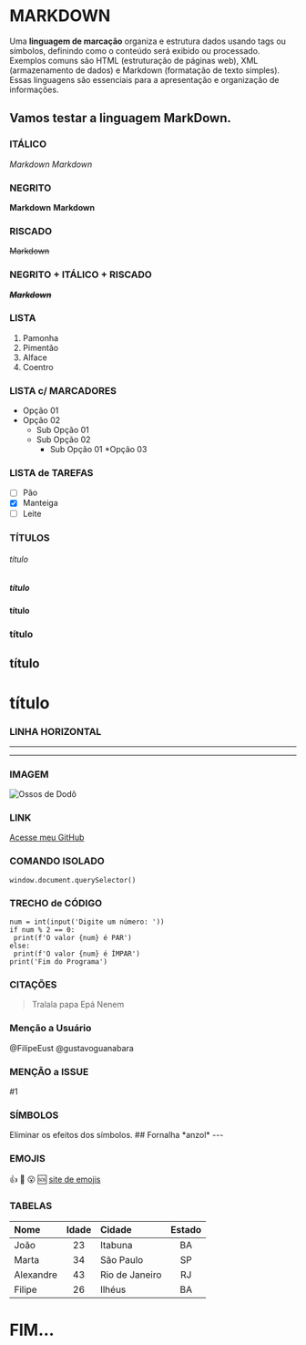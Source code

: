 # MARKDOWN
Uma **linguagem de marcação** organiza e estrutura dados usando tags ou símbolos, definindo como o conteúdo será exibido ou processado. Exemplos comuns são HTML (estruturação de páginas web), XML (armazenamento de dados) e Markdown (formatação de texto simples). Essas linguagens são essenciais para a apresentação e organização de informações.
## Vamos testar a linguagem **MarkDown**.

### ITÁLICO
_Markdown_
*Markdown*

### NEGRITO
**Markdown**
__Markdown__

### RISCADO
~~Markdown~~

### NEGRITO + ITÁLICO + RISCADO
__*~~Markdown~~*__

### LISTA
1. Pamonha
1. Pimentão
5. Alface
3. Coentro

### LISTA c/ MARCADORES
* Opção 01
* Opção 02
   * Sub Opção 01
   * Sub Opção 02
      * Sub Opção 01
*Opção 03

### LISTA de TAREFAS
- [ ] Pão
- [x] Manteiga
- [ ] Leite

### TÍTULOS
###### título
##### título
#### título
### título
## título
# título

### LINHA HORIZONTAL
***
---

### IMAGEM
![Ossos de Dodô](https://github.com/FilipeEust/Ola-Mundo/assets/134540717/3b60db0b-9140-4902-8a3f-c76546319f4a)

### LINK
[Acesse meu GitHub](github.com/filipeeust)

### COMANDO ISOLADO
`window.document.querySelector()`

### TRECHO de CÓDIGO
```
num = int(input('Digite um número: '))
if num % 2 == 0:
 print(f'O valor {num} é PAR')
else:
 print(f'O valor {num} é ÍMPAR')
print('Fim do Programa')
```

### CITAÇÕES
> Tralala papa
> Epá Nenem

### Menção a Usuário
@FilipeEust 
@gustavoguanabara

### MENÇÃO a ISSUE
#1

### SÍMBOLOS
Eliminar os efeitos dos símbolos.
\## Fornalha
\*anzol*
\---

### EMOJIS
👍 
💪 
😮 
🆘 
[site de emojis](https://emojipedia.org/)

### TABELAS
 Nome | Idade | Cidade | Estado
:--- | :---: | :--- | :---:
João | 23 | Itabuna | BA
Marta | 34 | São Paulo | SP
Alexandre | 43 | Rio de Janeiro | RJ
Filipe | 26 | Ilhéus | BA

# FIM...
